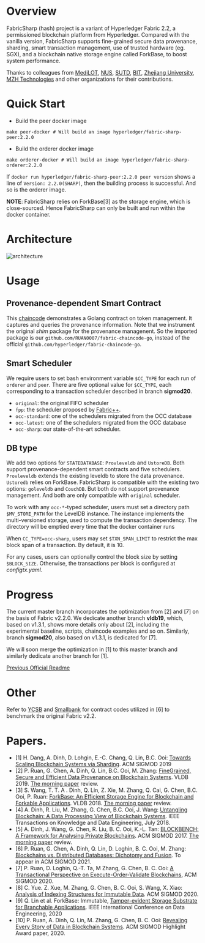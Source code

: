 # Overview
FabricSharp (hash)  project is a variant of Hyperledger Fabric 2.2, a permissioned blockchain platform from Hyperledger. 
Compared with the vanilla version, FabricSharp supports fine-grained secure data provenance, sharding, smart transaction management, use of
trusted hardware (eg. SGX), and a blockchain native storage engine called ForkBase, to boost system performance.

Thanks to colleagues from [MediLOT](https://medilot.com), [NUS](https://www.comp.nus.edu.sg/~dbsystem/index.html), [SUTD](https://istd.sutd.edu.sg/people/faculty/dinh-tien-tuan-anh), [BIT](http://cs.bit.edu.cn/szdw/jsml/js/zmh/index.htm), [Zhejiang University](https://person.zju.edu.cn/0098112), [MZH Technologies](http://www.mzhtechnologies.com/) and other organizations for their contributions.

# Quick Start
* Build the peer docker image
```
make peer-docker # Will build an image hyperledger/fabric-sharp-peer:2.2.0
```
* Build the orderer docker image
```
make orderer-docker # Will build an image hyperledger/fabric-sharp-orderer:2.2.0
```

If `docker run hyperledger/fabric-sharp-peer:2.2.0 peer version` shows a line of `Version: 2.2.0(SHARP)`, then the building process is successful. And so is the orderer image. 

__NOTE__: FabricSharp relies on ForkBase[3] as the storage engine, which is close-sourced.
Hence FabricSharp can only be built and run within the docker container. 

# Architecture
![architecture](architecture.png)

# Usage
## Provenance-dependent Smart Contract
This [chaincode](provenance_chaincode/token) demonstrates a Golang contract on token management. It captures and queries the provenance information. 
Note that we instrument the original *shim* package for the provenance managenent. So the imported package is our `github.com/RUAN0007/fabric-chaincode-go`, instead of the official `github.com/hyperledger/fabric-chaincode-go`. 

## Smart Scheduler
We require users to set bash environment variable `$CC_TYPE` for each run of `orderer` and `peer`. 
There are five optional value for `$CC_TYPE`, each corresponding to a transaction scheduler described in branch __sigmod20__. 
* `original`: the original FIFO scheduler
* `fpp`: the scheduler proposed by [Fabric++](https://arxiv.org/abs/1810.13177).
* `occ-standard`: one of the schedulers migrated from the OCC database
* `occ-latest`: one of the schedulers migrated from the OCC database
* `occ-sharp`: our state-of-the-art scheduler. 

## DB type
We add two options for `STATEDATABASE`: `Provleveldb` and `UstoreDB`. Both support provenance-dependent smart contracts and five schedulers. `Provleveldb` extends the existing leveldb to store the data provenance. `Ustoredb` relies on ForkBase.
FabricSharp is compatible with the existing two options: `goleveldb` and `CouchDB`. But both do not support provenance management. And both are only compatible with `original` scheduler. 

To work with any `occ-*`-typed scheduler, users must set a directory path `$MV_STORE_PATH` for the LevelDB instance. 
The instance implements the multi-versioned storage, used to compute the transaction dependency. 
The directory will be emptied every time that the docker container runs

When `CC_TYPE=occ-sharp`, users may set `$TXN_SPAN_LIMIT` to restrict the max block span of a transaction. By default, it is 10. 

For any cases, users can optionally control the block size by setting `$BLOCK_SIZE`. Otherwise, the transactions per block is configured at _configtx.yaml_. 

# Progress
The current master branch incorporates the optimization from [2] and [7] on the basis of Fabric v2.2.0. 
We dedicate another branch __vldb19__, which, based on v1.3.1, shows more details only about [2], including the experimental baseline, scripts, chaincode examples and so on. 
Similarly, branch __sigmod20__, also based on v1.3.1, is dedicated for [7]. 

We will soon merge the optimization in [1] to this master branch and similarly dedicate another branch for [1]. 

[Previous Official Readme](README_old.md)

# Other 
Refer to [YCSB](benchmark/ycsb/ycsb.go) and [Smallbank](benchmark/smallbank/smallbank.go) for contract codes utilized in [6] to benchmark the original Fabric v2.2.

# Papers. 
* [1] H. Dang, A. Dinh, D. Lohgin, E.-C. Chang, Q. Lin, B.C. Ooi: [Towards Scaling Blockchain Systems via Sharding](https://arxiv.org/pdf/1804.00399.pdf). ACM SIGMOD 2019
* [2] P. Ruan, G. Chen, A. Dinh, Q. Lin, B.C. Ooi, M. Zhang: [FineGrained, Secure and Efficient Data Provenance on Blockchain Systems](https://www.comp.nus.edu.sg/~ooibc/bcprovenance.pdf). VLDB 2019.  [The morning paper](https://blog.acolyer.org/2019/09/16/blockchain-provenance/) review.
* [3] S. Wang, T. T. A . Dinh, Q. Lin, Z. Xie, M. Zhang, Q. Cai, G. Chen, B.C. Ooi, P. Ruan: [ForkBase: An Efficient Storage Engine for Blockchain and Forkable Applications](https://www.comp.nus.edu.sg/~ooibc/forkbase.pdf). VLDB 2018.  [The morning paper](https://blog.acolyer.org/2018/06/01/forkbase-an-efficient-storage-engine-for-blockchain-and-forkable-applications/) review.
* [4] A. Dinh, R. Liu, M. Zhang, G. Chen, B.C. Ooi, J. Wang: [Untangling Blockchain: A Data Processing View of Blockchain Systems](https://ieeexplore.ieee.org/stamp/stamp.jsp?arnumber=8246573). IEEE Transactions on Knowledge and Data Engineering, July 2018. 
* [5] A. Dinh, J. Wang, G. Chen, R. Liu, B. C. Ooi, K.-L. Tan: [BLOCKBENCH: A Framework for Analysing Private Blockchains](https://www.comp.nus.edu.sg/~ooibc/blockbench.pdf). ACM SIGMOD 2017. [The morning paper](https://blog.acolyer.org/2017/07/05/blockbench-a-framework-for-analyzing-private-blockchains/) review.
* [6] P. Ruan, G. Chen, A. Dinh, Q. Lin, D. Loghin, B. C. Ooi, M. Zhang: [Blockchains vs. Distributed Databases: Dichotomy and Fusion](https://www.comp.nus.edu.sg/~ooibc/bcvsdb.pdf). To appear in ACM SIGMOD 2021.
* [7] P. Ruan, D. Loghin, Q.-T. Ta, M Zhang, G. Chen, B. C. Ooi: [A Transactional Perspective on Execute-Order-Validate Blockchains](https://arxiv.org/pdf/2003.10064.pdf), ACM SIGMOD 2020.
* [8] C. Yue.  Z. Xue, M. Zhang, G. Chen, B. C. Ooi, S. Wang, X. Xiao: [Analysis of Indexing Structures for Immutable Data](https://arxiv.org/pdf/2003.02090.pdf). ACM SIGMOD 2020.
* [9] Q. Lin et al. ForkBase: Immutable, [Tamper-evident Storage Substrate for Branchable Applications](https://www.comp.nus.edu.sg/~ooibc/icde20forkbase.pdf). IEEE International Conference on Data Engineering, 2020
* [10] P. Ruan, A. Dinh, Q. Lin, M. Zhang, G. Chen, B. C. Ooi: [Revealing Every Story of Data in Blockchain Systems](https://www.comp.nus.edu.sg/~ooibc/sigmodhighlight2020.pdf). ACM SIGMOD Highlight Award paper, 2020.
